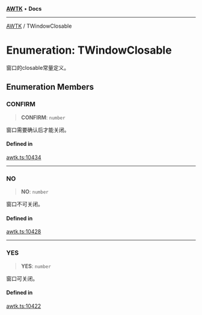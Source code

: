 [**AWTK**](../README.md) • **Docs**

***

[AWTK](../globals.md) / TWindowClosable

# Enumeration: TWindowClosable

窗口的closable常量定义。

## Enumeration Members

### CONFIRM

> **CONFIRM**: `number`

窗口需要确认后才能关闭。

#### Defined in

[awtk.ts:10434](https://github.com/zlgopen/awtk-binding/blob/b1e618d759250c07a8449fe21dad19c89a7f6c51/tools/code_gen/js/output/awtk.ts#L10434)

***

### NO

> **NO**: `number`

窗口不可关闭。

#### Defined in

[awtk.ts:10428](https://github.com/zlgopen/awtk-binding/blob/b1e618d759250c07a8449fe21dad19c89a7f6c51/tools/code_gen/js/output/awtk.ts#L10428)

***

### YES

> **YES**: `number`

窗口可关闭。

#### Defined in

[awtk.ts:10422](https://github.com/zlgopen/awtk-binding/blob/b1e618d759250c07a8449fe21dad19c89a7f6c51/tools/code_gen/js/output/awtk.ts#L10422)
